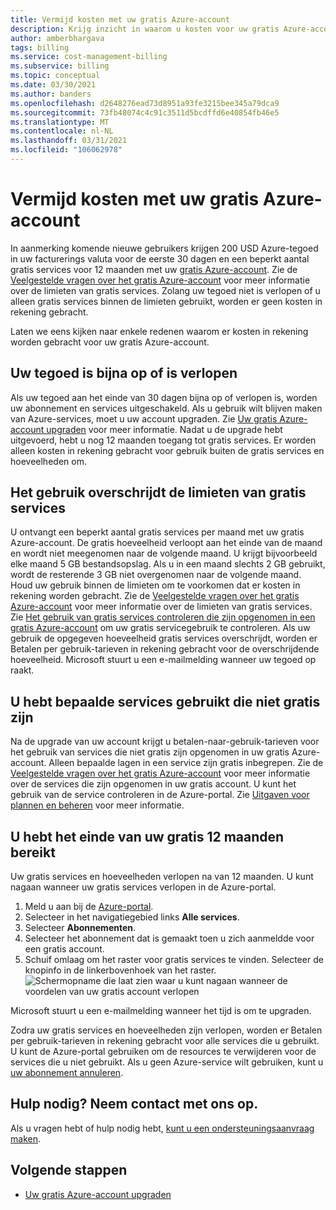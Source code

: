 ```yaml
---
title: Vermijd kosten met uw gratis Azure-account
description: Krijg inzicht in waarom u kosten voor uw gratis Azure-account ziet. Meer informatie over manieren om deze kosten te voorkomen.
author: amberbhargava
tags: billing
ms.service: cost-management-billing
ms.subservice: billing
ms.topic: conceptual
ms.date: 03/30/2021
ms.author: banders
ms.openlocfilehash: d2648276ead73d8951a93fe3215bee345a79dca9
ms.sourcegitcommit: 73fb48074c4c91c3511d5bcdffd6e40854fb46e5
ms.translationtype: MT
ms.contentlocale: nl-NL
ms.lasthandoff: 03/31/2021
ms.locfileid: "106062978"
---
```

# <a name="avoid-charges-with-your-azure-free-account"></a>Vermijd kosten met uw gratis Azure-account

In aanmerking komende nieuwe gebruikers krijgen 200 USD Azure-tegoed in uw facturerings valuta voor de eerste 30 dagen en een beperkt aantal gratis services voor 12 maanden met uw [gratis Azure-account](https://azure.microsoft.com/free/). Zie de [Veelgestelde vragen over het gratis Azure-account](https://azure.microsoft.com/free/free-account-faq/) voor meer informatie over de limieten van gratis services. Zolang uw tegoed niet is verlopen of u alleen gratis services binnen de limieten gebruikt, worden er geen kosten in rekening gebracht.

Laten we eens kijken naar enkele redenen waarom er kosten in rekening worden gebracht voor uw gratis Azure-account.

## <a name="your-credit-runs-out-or-is-expired"></a>Uw tegoed is bijna op of is verlopen

Als uw tegoed aan het einde van 30 dagen bijna op of verlopen is, worden uw abonnement en services uitgeschakeld. Als u gebruik wilt blijven maken van Azure-services, moet u uw account upgraden. Zie [Uw gratis Azure-account upgraden](upgrade-azure-subscription.md) voor meer informatie. Nadat u de upgrade hebt uitgevoerd, hebt u nog 12 maanden toegang tot gratis services. Er worden alleen kosten in rekening gebracht voor gebruik buiten de gratis services en hoeveelheden om.

## <a name="usage-exceeds-the-limits-of-free-services"></a>Het gebruik overschrijdt de limieten van gratis services

U ontvangt een beperkt aantal gratis services per maand met uw gratis Azure-account. De gratis hoeveelheid verloopt aan het einde van de maand en wordt niet meegenomen naar de volgende maand. U krijgt bijvoorbeeld elke maand 5 GB bestandsopslag. Als u in een maand slechts 2 GB gebruikt, wordt de resterende 3 GB niet overgenomen naar de volgende maand. Houd uw gebruik binnen de limieten om te voorkomen dat er kosten in rekening worden gebracht. Zie de [Veelgestelde vragen over het gratis Azure-account](https://azure.microsoft.com/free/free-account-faq/) voor meer informatie over de limieten van gratis services. Zie [Het gebruik van gratis services controleren die zijn opgenomen in een gratis Azure-account](check-free-service-usage.md) om uw gratis servicegebruik te controleren. Als uw gebruik de opgegeven hoeveelheid gratis services overschrijdt, worden er Betalen per gebruik-tarieven in rekening gebracht voor de overschrijdende hoeveelheid. Microsoft stuurt u een e-mailmelding wanneer uw tegoed op raakt.

## <a name="you-used-some-services-that-arent-free"></a>U hebt bepaalde services gebruikt die niet gratis zijn

Na de upgrade van uw account krijgt u betalen-naar-gebruik-tarieven voor het gebruik van services die niet gratis zijn opgenomen in uw gratis Azure-account. Alleen bepaalde lagen in een service zijn gratis inbegrepen. Zie de [Veelgestelde vragen over het gratis Azure-account](https://azure.microsoft.com/free/free-account-faq/) voor meer informatie over de services die zijn opgenomen in uw gratis account. U kunt het gebruik van de service controleren in de Azure-portal. Zie [Uitgaven voor plannen en beheren](../cost-management-billing-overview.md#plan-and-control-expenses) voor meer informatie.

## <a name="you-reached-the-end-of-your-free-12-months"></a>U hebt het einde van uw gratis 12 maanden bereikt

Uw gratis services en hoeveelheden verlopen na van 12 maanden. U kunt nagaan wanneer uw gratis services verlopen in de Azure-portal.

1. Meld u aan bij de [Azure-portal](https://portal.azure.com).
1. Selecteer in het navigatiegebied links **Alle services**.
1.  Selecteer **Abonnementen**.
1.  Selecteer het abonnement dat is gemaakt toen u zich aanmeldde voor een gratis account.
1.  Schuif omlaag om het raster voor gratis services te vinden. Selecteer de knopinfo in de linkerbovenhoek van het raster.
    ![Schermopname die laat zien waar u kunt nagaan wanneer de voordelen van uw gratis account verlopen](./media/avoid-charges-free-account/freeaccount-benefits-expiration-date.png)

Microsoft stuurt u een e-mailmelding wanneer het tijd is om te upgraden.

Zodra uw gratis services en hoeveelheden zijn verlopen, worden er Betalen per gebruik-tarieven in rekening gebracht voor alle services die u gebruikt. U kunt de Azure-portal gebruiken om de resources te verwijderen voor de services die u niet gebruikt. Als u geen Azure-service wilt gebruiken, kunt u [uw abonnement annuleren](cancel-azure-subscription.md).

## <a name="need-help-contact-us"></a>Hulp nodig? Neem contact met ons op.

Als u vragen hebt of hulp nodig hebt, [kunt u een ondersteuningsaanvraag maken](https://go.microsoft.com/fwlink/?linkid=2083458).

## <a name="next-steps"></a>Volgende stappen
- [Uw gratis Azure-account upgraden](upgrade-azure-subscription.md)